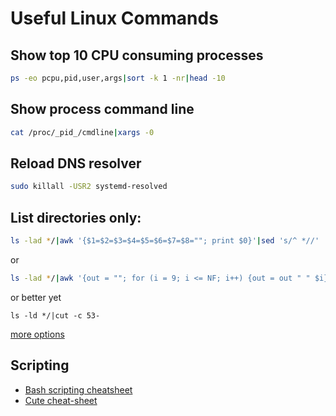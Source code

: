 # Useful Linux Commands

## Show top 10 CPU consuming processes

```sh
ps -eo pcpu,pid,user,args|sort -k 1 -nr|head -10
```

## Show process command line

```sh
cat /proc/_pid_/cmdline|xargs -0
```

## Reload DNS resolver

```sh
sudo killall -USR2 systemd-resolved
```

## List directories only:

```sh
ls -lad */|awk '{$1=$2=$3=$4=$5=$6=$7=$8=""; print $0}'|sed 's/^ *//'
```
or
```sh
ls -lad */|awk '{out = ""; for (i = 9; i <= NF; i++) {out = out " " $i}; print out}'
```
or better yet
```
ls -ld */|cut -c 53-
```
[more options](https://stackoverflow.com/questions/14352290/listing-only-directories-using-ls-in-bash)

## Scripting

* [Bash scripting cheatsheet](https://devhints.io/bash)
* [Cute cheat-sheet](https://pbs.twimg.com/media/FnBbebzaYAIkq1w?format=jpg&name=large)
